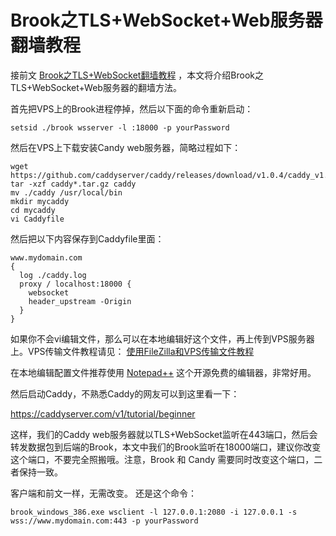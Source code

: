 # Brook之TLS+WebSocket+Web服务器翻墙教程

接前文 [Brook之TLS+WebSocket翻墙教程](https://github.com/bannedbook/fanqiang/blob/master/v2ss/Brook%E4%B9%8BTLS%2BWebSocket%E7%BF%BB%E5%A2%99%E6%95%99%E7%A8%8B.md) ，本文将介绍Brook之TLS+WebSocket+Web服务器的翻墙方法。

首先把VPS上的Brook进程停掉，然后以下面的命令重新启动：

`setsid ./brook wsserver -l :18000 -p yourPassword`

然后在VPS上下载安装Candy web服务器，简略过程如下：

```
wget https://github.com/caddyserver/caddy/releases/download/v1.0.4/caddy_v1.0.4_linux_amd64.tar.gz
tar -xzf caddy*.tar.gz caddy
mv ./caddy /usr/local/bin
mkdir mycaddy
cd mycaddy
vi Caddyfile
```

然后把以下内容保存到Caddyfile里面：

```
www.mydomain.com
{
  log ./caddy.log
  proxy / localhost:18000 {
    websocket
    header_upstream -Origin
  }
}
```
如果你不会vi编辑文件，那么可以在本地编辑好这个文件，再上传到VPS服务器上。VPS传输文件教程请见： [使用FileZilla和VPS传输文件教程](https://github.com/bannedbook/fanqiang/blob/master/v2ss/%E4%BD%BF%E7%94%A8FileZilla%E5%92%8CVPS%E4%BC%A0%E8%BE%93%E6%96%87%E4%BB%B6%E6%95%99%E7%A8%8B.md)

在本地编辑配置文件推荐使用 [Notepad++](https://notepad-plus-plus.org/downloads/) 这个开源免费的编辑器，非常好用。

然后启动Caddy，不熟悉Caddy的网友可以到这里看一下：

https://caddyserver.com/v1/tutorial/beginner

这样，我们的Caddy web服务器就以TLS+WebSocket监听在443端口，然后会转发数据包到后端的Brook，本文中我们的Brook监听在18000端口，建议你改变这个端口，不要完全照搬哦。注意，Brook 和 Candy 需要同时改变这个端口，二者保持一致。

客户端和前文一样，无需改变。
还是这个命令：

`brook_windows_386.exe wsclient -l 127.0.0.1:2080 -i 127.0.0.1 -s wss://www.mydomain.com:443 -p yourPassword`





